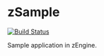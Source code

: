 # zSample

[![Build Status](https://travis-ci.org/lotcz/zSample.svg?branch=v3)](https://travis-ci.org/lotcz/zSample)

Sample application in zEngine.
